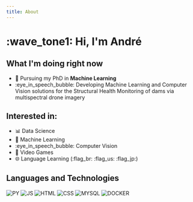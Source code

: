 ```yaml
---
title: About
---
```


# :wave_tone1: Hi, I'm André

## What I'm doing right now

- :telescope: Pursuing my PhD in **Machine Learning**
- :eye_in_speech_bubble: Developing Machine Learning and Computer Vision solutions for the Structural Health Monitoring of dams via multispectral drone imagery

## Interested in:

- :bar_chart: Data Science
- :robot: Machine Learning
- :eye_in_speech_bubble: Computer Vision
- :space_invader: Video Games
- :globe_with_meridians: Language Learning (:flag_br: :flag_us: :flag_jp:)

## Languages and Technologies

<div style="display: inline_block">
 <img align="center" alt="PY" src="https://img.shields.io/badge/Python-14354C?style=for-the-badge&logo=python&logoColor=white"> 
 <img align="center" alt="JS" src="https://img.shields.io/badge/JavaScript-F7DF1E?style=for-the-badge&logo=javascript&logoColor=black">
 <img align="center" alt="HTML" src="https://img.shields.io/badge/HTML5-E34F26?style=for-the-badge&logo=html5&logoColor=white">
 <img align="center" alt="CSS" src="https://img.shields.io/badge/CSS3-1572B6?style=for-the-badge&logo=css3&logoColor=white">
 <img align="center" alt="MYSQL" src="https://img.shields.io/badge/MySQL-14354C?style=for-the-badge&logo=mysql&logoColor=white">
 <img align="center" alt="DOCKER" src="https://img.shields.io/badge/docker-230db7?style=for-the-badge&logo=docker&logoColor=white">  
</div>
